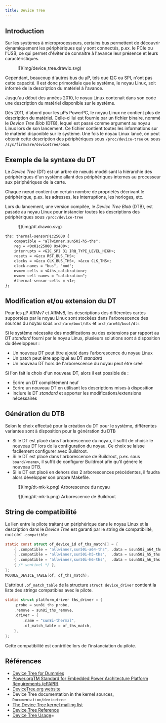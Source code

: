 ```yaml
---
title: Device Tree
---
```


## Introduction

Sur les systèmes à microprocesseurs, certains bus permettent de découvrir dynamiquement
les périphériques qui y sont connectés, p.ex. le PCIe ou l'USB, ce qui permet
d'éviter de connaître à l'avance leur présence et leurs caractéristiques.

<figure markdown>
![](img/device_tree.drawio.svg)
</figure>

Cependant, beaucoup d'autres bus du µP, tels que I2C ou SPI, n'ont pas cette
capacité. Il est donc primordiale que le système, le noyau Linux, soit informé
de la description du matériel à l'avance.

Jusqu'au début des années 2010, le noyau Linux contenait dans son code une
description du matériel disponible sur le système.

Dès 2011, d'abord pour les µPs PowerPC, le noyau Linux ne contient plus de
description du matériel. Celle-ci lui est fournie par un fichier binaire, nommé le
_Device Tree Blob_ (DTB), lequel est passé comme argument au noyau Linux
lors de son lancement. Ce fichier contient toutes les informations sur le
matériel disponible sur le système. Une fois le noyau Linux lancé, on peut
obtenir cette description des périphériques sous `/proc/device-tree` ou
sous `/sys/firmware/devicetree/base`.

## Exemple de la syntaxe du DT

Le _Device Tree_ (DT) est un arbre de nœuds modélisant la hiérarchie des
périphériques d'un système allant des périphériques internes au
processeur aux périphériques de la carte.

Chaque nœud contient un certain nombre de propriétés décrivant le
périphérique, p.ex. les adresses, les interruptions, les horloges, etc.

Lors du lancement, une version compilée, le _Device Tree Blob_ (DTB),
est passée au noyau Linux pour instancier toutes les descriptions des
périphériques sous `/proc/device-tree`

<figure markdown>
![](img/dt.drawio.svg)
</figure>

```text
ths: thermal-sensor@1c25000 {
    compatible = "allwinner,sun50i-h5-ths";
    reg = <0x01c25000 0x400>;
    interrupts = <GIC_SPI 31 IRQ_TYPE_LEVEL_HIGH>;
    resets = <&ccu RST_BUS_THS>;
    clocks = <&ccu CLK_BUS_THS>, <&ccu CLK_THS>;
    clock-names = "bus", "mod";
    nvmem-cells = <&ths_calibration>;
    nvmem-cell-names = "calibration";
    #thermal-sensor-cells = <1>;
};
```

## Modification et/ou extension du DT

Pour les µP ARMv7 et ARMv8, les descriptions des différentes cartes
supportées par le noyau Linux sont stockées dans l'arborescence des sources
du noyau sous `arch/arm/boot/dts` et `arch/arm64/boot/dts`

Si le système nécessite des modifications ou des extensions par rapport au
DT _standard_ fourni par le noyau Linux, plusieurs solutions sont à disposition
du développeur :

- Un nouveau DT peut être ajouté dans l'arborescence du noyau Linux
- Un patch peut être appliqué au DT _standard_
- Un nouveau DT hors de l'arborescence du noyau peut être créé

Si l'on fait le choix d'un nouveau DT, alors il est possible de :

- Ecrire un DT complètement neuf
- Ecrire un nouveau DT en utilisant les descriptions mises à disposition
- Inclure le DT _standard_ et apporter les modifications/extensions nécessaires

## Génération du DTB

Selon le choix effectué pour la création du DT pour le système, différentes
variantes sont à disposition pour la génération du DTB

- Si le DT est placé dans l'arborescence du noyau, il suffit de choisir le nouveau DT
  lors de la configuration du noyau. Ce choix se laisse facilement configurer avec
  Buildroot.
- Si le DT est placé dans l'arborescence de Buildroot, p.ex. sous `board/<name>`,
  il suffit de configurer Buildroot afin qu'il génère le nouveau DTB.
- Si le DT est placé en dehors des 2 arborescences précédentes, il faudra alors
  développer son propre Makefile.

<figure markdown>
![](img/dt-mk-k.png)
<caption>Arborescence du noyau</caption>
</figure>

<figure markdown>
![](img/dt-mk-b.png)
<caption>Arborescence de Buildroot</caption>
</figure>

## String de compatibilité

Le lien entre le pilote traitant un périphérique dans le noyau Linux et la
description dans le _Device Tree_ est garanti par le string de compatibilité,
mot clef `.compatible`

```c
static const struct of_device_id of_ths_match[] = {
    { .compatible = "allwinner,sun50i-a64-ths", .data = &sun50i_a64_ths },
    { .compatible = "allwinner,sun50i-h5-ths",  .data = &sun50i_h5_ths },
    { .compatible = "allwinner,sun50i-h6-ths",  .data = &sun50i_h6_ths },
    { /* sentinel */ },
};
MODULE_DEVICE_TABLE(of, of_ths_match);
```

L'attribut `.of_match_table` de la structure `struct device_driver`
contient la liste des strings compatibles avec le pilote.

```c
static struct platform_driver ths_driver = {
    .probe = sun8i_ths_probe,
    .remove = sun8i_ths_remove,
    .driver = {
        .name = "sun8i-thermal",
        .of_match_table = of_ths_match,
    },
};
```

Cette compatibilité est contrôlée lors de l'instanciation du pilote.

## Références

- [Device Tree for Dummies](https://bootlin.com/pub/conferences/2013/elce/petazzoni-device-treedummies/petazzoni-device-tree-dummies.pdf)
- [Power.orgTM Standard for Embedded Power Architecture Platform Requirements (ePAPR)](http://www.power.org/resources/downloads/Power_ePAPR_APPROVED_v1.0.pdf)
- [DeviceTree.org website](http://www.devicetree.org)
- Device Tree documentation in the kernel sources, `Documentation/devicetree`
- [The Device Tree kernel mailing list](http://dir.gmane.org/gmane.linux.drivers.devicetree)
- [Device Tree Reference](https://elinux.org/Device_Tree_Reference)
- [Device Tree Usage](https://elinux.org/Device_Tree_Usage)=

 